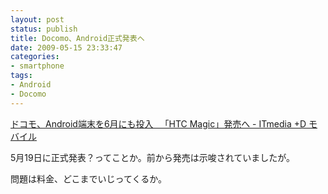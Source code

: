 ```yaml
---
layout: post
status: publish
title: Docomo、Android正式発表へ
date: 2009-05-15 23:33:47
categories:
- smartphone
tags:
- Android
- Docomo
---
```

<a href="http://plusd.itmedia.co.jp/mobile/articles/0905/15/news034.html">ドコモ、Android端末を6月にも投入 　「HTC Magic」発売へ - ITmedia +D モバイル</a>

5月19日に正式発表？ってことか。前から発売は示唆されていましたが。

問題は料金、どこまでいじってくるか。
